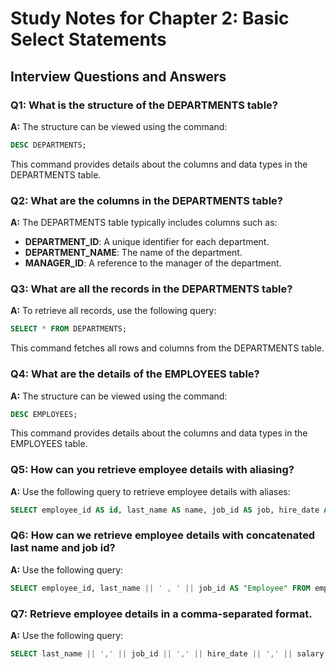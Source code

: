 # Study Notes for Chapter 2: Basic Select Statements

## Interview Questions and Answers

### Q1: What is the structure of the DEPARTMENTS table?
**A:** The structure can be viewed using the command:
```sql
DESC DEPARTMENTS;
```
This command provides details about the columns and data types in the DEPARTMENTS table.

### Q2: What are the columns in the DEPARTMENTS table?
**A:** The DEPARTMENTS table typically includes columns such as:
- **DEPARTMENT_ID**: A unique identifier for each department.
- **DEPARTMENT_NAME**: The name of the department.
- **MANAGER_ID**: A reference to the manager of the department.

### Q3: What are all the records in the DEPARTMENTS table?
**A:** To retrieve all records, use the following query:
```sql
SELECT * FROM DEPARTMENTS;
```
This command fetches all rows and columns from the DEPARTMENTS table.

### Q4: What are the details of the EMPLOYEES table?
**A:** The structure can be viewed using the command:
```sql
DESC EMPLOYEES;
```
This command provides details about the columns and data types in the EMPLOYEES table.

### Q5: How can you retrieve employee details with aliasing?
**A:** Use the following query to retrieve employee details with aliases:
```sql
SELECT employee_id AS id, last_name AS name, job_id AS job, hire_date AS join_from FROM employees;
```

### Q6: How can we retrieve employee details with concatenated last name and job id?
**A:** Use the following query:
```sql
SELECT employee_id, last_name || ' , ' || job_id AS "Employee" FROM employees;
```

### Q7: Retrieve employee details in a comma-separated format.
**A:** Use the following query:
```sql
SELECT last_name || ',' || job_id || ',' || hire_date || ',' || salary AS "Employee Details" FROM employees;
